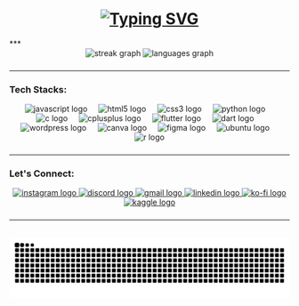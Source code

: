 <div>
    <h1 align= "center">
        <a href="https://git.io/typing-svg">
          <img src="https://readme-typing-svg.demolab.com?   font=Righteous&size=35&duration=4999&pause=150&color=ABCE00&center=true&random=false&width=435&lines=Hello+There!+%F0%9F%91%8B;I'm+Firoj" alt="Typing SVG" />
    </a>
    </h1>
</div>
***

<div align="center">
  <img src="https://streak-stats.demolab.com?user=Firojpaudel&locale=en&mode=daily&theme=merko&hide_border=true&border_radius=20" height="175" alt="streak graph"  />
  <img src="https://github-readme-stats.vercel.app/api/top-langs?username=Firojpaudel&locale=en&hide_title=false&layout=compact&card_width=320&langs_count=10&theme=merko&hide_border=true&border_radius=15" height="175" alt="languages graph"  />
</div>

###
***
<h3 align="left">Tech Stacks: </h3>
<div align="center">
  <img src="https://cdn.jsdelivr.net/gh/devicons/devicon/icons/javascript/javascript-plain.svg" height="30" alt="javascript logo"  />
  <img width="12" />
  <img src="https://cdn.jsdelivr.net/gh/devicons/devicon/icons/html5/html5-plain.svg" height="30" alt="html5 logo"  />
  <img width="12" />
  <img src="https://cdn.jsdelivr.net/gh/devicons/devicon/icons/css3/css3-plain.svg" height="30" alt="css3 logo"  />
  <img width="12" />
  <img src="https://cdn.jsdelivr.net/gh/devicons/devicon/icons/python/python-original.svg" height="30" alt="python logo"  />
  <img width="12" />
  <img src="https://cdn.jsdelivr.net/gh/devicons/devicon/icons/c/c-plain.svg" height="30" alt="c logo"  />
  <img width="12" />
  <img src="https://cdn.jsdelivr.net/gh/devicons/devicon/icons/cplusplus/cplusplus-plain.svg" height="30" alt="cplusplus logo"  />
  <img width="12" />
  <img src="https://cdn.jsdelivr.net/gh/devicons/devicon/icons/flutter/flutter-plain.svg" height="30" alt="flutter logo"  />
  <img width="12" />
  <img src="https://cdn.jsdelivr.net/gh/devicons/devicon/icons/dart/dart-original.svg" height="30" alt="dart logo"  />
  <img width="12" />
  <img src="https://cdn.jsdelivr.net/gh/devicons/devicon/icons/wordpress/wordpress-plain.svg" height="30" alt="wordpress logo"  />
  <img width="12" />
  <img src="https://cdn.jsdelivr.net/gh/devicons/devicon/icons/canva/canva-original.svg" height="30" alt="canva logo"  />
  <img width="12" />
  <img src="https://cdn.jsdelivr.net/gh/devicons/devicon/icons/figma/figma-original.svg" height="30" alt="figma logo"  />
  <img width="12" />
  <img src="https://cdn.jsdelivr.net/gh/devicons/devicon/icons/ubuntu/ubuntu-plain-wordmark.svg" height="30" alt="ubuntu logo"  />
  <img width="12" />
  <img src="https://cdn.jsdelivr.net/gh/devicons/devicon/icons/r/r-original.svg" height="30" alt="r logo"  />
</div>

###
***
<h3 align="left">Let's Connect: </h3>
<div align="center">
  <a href="https://www.instagram.com/firojpaudel/" target="_blank">
    <img src="https://img.shields.io/static/v1?message=Instagram&logo=instagram&label=&color=E4405F&logoColor=white&labelColor=&style=for-the-badge" height="35" alt="instagram logo"/>
  </a>

  <a href="https://discordapp.com/users/872224382825689108" target="_blank">
    <img src="https://img.shields.io/static/v1?message=Discord&logo=discord&label=&color=7289DA&logoColor=white&labelColor=&style=for-the-badge" height="35" alt="discord logo"  />
  </a>

  <a href="mailto:firojpaudel@gmail.com" target="_blank">
    <img src="https://img.shields.io/static/v1?message=Gmail&logo=gmail&label=&color=D14836&logoColor=white&labelColor=&style=for-the-badge" height="35" alt="gmail logo"  />
  </a>

  <a href="https://www.linkedin.com/in/firoj-paudel-17a66724b/" target="_blank">
    <img src="https://img.shields.io/static/v1?message=LinkedIn&logo=linkedin&label=&color=0077B5&logoColor=white&labelColor=&style=for-the-badge" height="35" alt="linkedin logo"  />
  </a>

  <a href="https://www.buymeacoffee.com/firojpaudel" target="_blank">
    <img src="https://img.shields.io/static/v1?message=Ko-fi&logo=ko-fi&label=&color=6F4E37&logoColor=white&labelColor=&style=for-the-badge" height="35" alt="ko-fi logo"  />
  </a>
  
  <a href="https://www.kaggle.com/firojpaudel" target="_blank">
    <img src="https://upload.wikimedia.org/wikipedia/commons/7/7c/Kaggle_logo.png" height="25" alt="kaggle logo"/>
  </a>
  
</div>

###
***
<br clear="both">

<img src="https://raw.githubusercontent.com/Firojpaudel/Firojpaudel/output/snake.svg" alt="Snake animation" />

###

